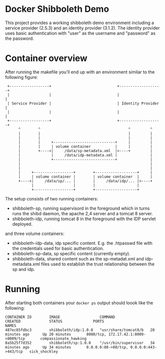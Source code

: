 # Docker Shibboleth Demo

This project provides a working shibboleth demo environment including a service provider (2.5.3) and an identity provider (3.1.2).
The identity provider uses basic authentication with "user" as the username and "password" as the password.

# Container overview

After running the makefile you'll end up with an environment similar to the following figure:
```
 +------------------+                              +-------------------+
 |                  |                              |                   |
 | Service Provider |                              | Identity Provider |
 |                  |                              |                   |
 +------------------+                              +-------------------+
      ^        ^                                        ^         ^ 
      |        |                                        |         |  
      |        |                                        |         |
      |        |     +----------------------------+     |         |
      |        |     | volume container           |     |         |
      |        +----<|     /data/sp-metadata.xml  |>----+         |
      |              |     /data/idp-metadata.xml |               |
      |              +----------------------------+               |
      |                                                           |
      |                                                           |
      |     +------------------+        +-------------------+     |
      |     | volume container |        | volume container  |     |
      +----<|     /data/sp/... |        |     /data/idp/... |>----+
            |                  |        |                   |
            +------------------+        +-------------------+
```

The setup consists of two running containers:
- shibboleth-sp, running supervisord in the foreground which in turns runs the shibd daemon, the apache 2,4 server and a tomcat 8 server.
- shibboleth-idp, running tomcat 8 in the foreground with the IDP servlet deployed.

and three volume containers:
- shibboleth-idp-data, idp specific content. E.g. the .htpasswd file with the credentials used for basic authentication.
- shibboleth-sp-data, sp specific content (currently empty).
- shibboleth-data, shared content such as the sp-metadat.xml and idp-metadata.xml files used to establish the trust relationship between the sp and idp.


# Running


After starting both containers your `docker ps` output should loook like the following:
```
CONTAINER ID        IMAGE                  COMMAND                CREATED             STATUS              PORTS                                      NAMES
487ec85fdbc3        shibboleth/idp:1.0.0   "usr/share/tomcat8/b   20 minutes ago      Up 20 minutes       8080/tcp, 172.17.42.1:8009->8009/tcp       compassionate_hawking
8a5b25f7d352        shibboleth/sp:1.0.0    "/usr/bin/supervisor   34 minutes ago      Up 34 minutes       0.0.0.0:80->80/tcp, 0.0.0.0:443->443/tcp   sick_shockley
```
